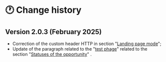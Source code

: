 # 🕐 Change history

## **Version 2.0.3  (February 2025)**

* Correction of the custom header HTTP in section "[Landing page mode](the-opportunities/le-modalita-di-riconoscimento-e-validazione-delthe-opportunities/landing-page-mode.md)";
* Update of the paragraph related to the "[test phage](the-opportunities/stati-delthe-opportunities.md#in-test)" related to the section "[Statuses of the opportunity](the-opportunities/stati-delthe-opportunities.md)" .